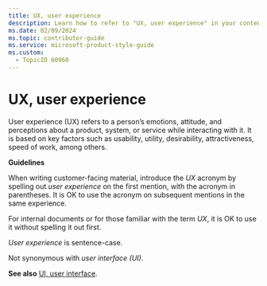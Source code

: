 ```yaml
---
title: UX, user experience
description: Learn how to refer to "UX, user experience" in your content.
ms.date: 02/09/2024
ms.topic: contributor-guide
ms.service: microsoft-product-style-guide
ms.custom:
  - TopicID 60960
---
```



# UX, user experience

User experience (UX) refers to a person’s emotions, attitude, and perceptions about a product, system, or service while interacting with it. It is based on key factors such as usability, utility, desirability, attractiveness, speed of work, among others.  

**Guidelines**  

When writing customer-facing material, introduce the *UX* acronym by spelling out *user experience* on the first mention, with the acronym in parentheses. It is OK to use the acronym on subsequent mentions in the same experience.  

For internal documents or for those familiar with the term *UX*, it is OK to use it without spelling it out first.
  
*User experience* is sentence-case.  

Not synonymous with *user interface (UI)*.  

**See also** [UI, user interface](~\a_z_names_terms\u\ui-user-interface.md).  


